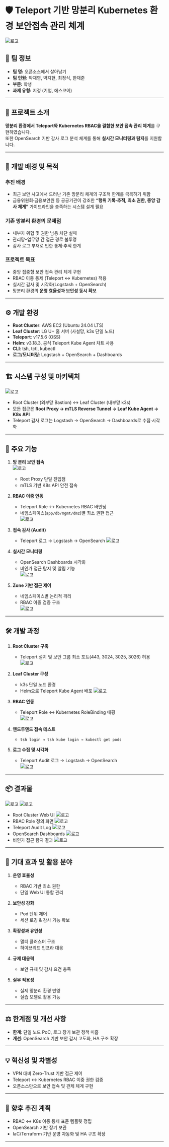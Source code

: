 # 🛡️ Teleport 기반 망분리 Kubernetes 환경 보안접속 관리 체계

![로고](../images/메인.png)

## 👥 팀 정보
- **팀 명:** 오픈소스에서 살아남기  
- **팀 인원:** 박재영, 박지현, 최정식, 한재준  
- **부문:** 학생  
- **과제 유형:** 지정 (기업, 에스코어)  

---

## 📌 프로젝트 소개

**망분리 환경에서 Teleport와 Kubernetes RBAC을 결합한 보안 접속 관리 체계**를 구현하였습니다.  
또한 OpenSearch 기반 감사 로그 분석 체계를 통해 **실시간 모니터링과 탐지**를 지원합니다.

---

## 🎯 개발 배경 및 목적

### 추진 배경
- 최근 보안 사고에서 드러난 기존 망분리 체계의 구조적 한계를 극복하기 위함  
- 금융위원회·금융보안원 등 공공기관이 강조한 **“행위 기록·추적, 최소 권한, 중앙 감사 체계”** 가이드라인을 충족하는 시스템 설계 필요  

### 기존 망분리 환경의 문제점
- 내부자 위협 및 권한 남용 차단 실패  
- 관리망–업무망 간 접근 경로 불투명  
- 감사 로그 부재로 인한 통제·추적 한계  

### 프로젝트 목표
- 중앙 집중형 보안 접속 관리 체계 구현  
- RBAC 이중 통제 (Teleport ↔ Kubernetes) 적용  
- 실시간 감사 및 시각화(Logstash + OpenSearch)  
- 망분리 환경의 **운영 효율성과 보안성 동시 확보**

---

## ⚙️ 개발 환경

- **Root Cluster**: AWS EC2 (Ubuntu 24.04 LTS)  
- **Leaf Cluster**: LG U+ 홈 서버 (사설망, k3s 단일 노드)  
- **Teleport**: v17.5.6 (OSS)  
- **Helm**: v3.18.3, 공식 Teleport Kube Agent 차트 사용  
- **CLI**: tsh, tctl, kubectl  
- **로그/모니터링**: Logstash + OpenSearch + Dashboards  

---

## 🏗️ 시스템 구성 및 아키텍처

![로고](../images/아키텍처.png)


- Root Cluster (외부망 Bastion) ↔ Leaf Cluster (내부망 k3s)  
- 모든 접근은 **Root Proxy → mTLS Reverse Tunnel → Leaf Kube Agent → K8s API**  
- Teleport 감사 로그는 Logstash → OpenSearch → Dashboards로 수집·시각화  

---

## 🔑 주요 기능

1. **망 분리 보안 접속**  
   ![로고](../images/auth_flow.png)
   - Root Proxy 단일 진입점  
   - mTLS 기반 K8s API 안전 접속  

2. **RBAC 이중 연동**  
   - Teleport Role ↔ Kubernetes RBAC 바인딩  
   - 네임스페이스(`app/db/mgmt/dmz`)별 최소 권한 접근  
   ![로고](../images/roleBinding.png)

3. **접속 감사 (Audit)**  
   - Teleport 로그 → Logstash → OpenSearch
   ![로고](../images/log_flow.png)

4. **실시간 모니터링**  
   - OpenSearch Dashboards 시각화  
   - 비인가 접근 탐지 및 알림 기능  
   ![로고](../images/DashBoard.png)

5. **Zone 기반 접근 제어**  
   - 네임스페이스별 논리적 격리  
   - RBAC 이중 검증 구조  
   ![로고](../images/namespace.png)

---

## 🛠️ 개발 과정

1. **Root Cluster 구축**  
   - Teleport 설치 및 보안 그룹 최소 포트(443, 3024, 3025, 3026) 허용  
   ![로고](../images/EC2_auth.png)

2. **Leaf Cluster 구성**  
   - k3s 단일 노드 환경  
   - Helm으로 Teleport Kube Agent 배포
    ![로고](../images/helmchart.png) 

3. **RBAC 연동**  
   - Teleport Role ↔ Kubernetes RoleBinding 매핑  
   ![로고](../images/role.png)

4. **엔드투엔드 접속 테스트**  
   - `tsh login → tsh kube login → kubectl get pods`  

5. **로그 수집 및 시각화**
   - Teleport Audit 로그 → Logstash → OpenSearch  
   ![로고](../images/logs.png)

---

## 📦 결과물

![로고](../images/auth_실패.png)
![로고](../images/alert.png)

- Root Cluster Web UI ![로고](../images/teleport_main.png)
- RBAC Role 정의 화면 ![로고](../images/RBAC.png)  
- Teleport Audit Log ![로고](../images/Audit.png)
- OpenSearch Dashboards  ![로고](../images/DashBoard.png)
- 비인가 접근 탐지 결과 ![로고](../images/alert.png)  

---

## 🌟 기대 효과 및 활용 분야

1. **운영 효율성**  
   - RBAC 기반 최소 권한  
   - 단일 Web UI 통합 관리  

2. **보안성 강화**  
   - Pod 단위 제어  
   - 세션 로깅 & 감사 기능 확보  

3. **확장성과 유연성**  
   - 멀티 클러스터 구조  
   - 하이브리드 인프라 대응  

4. **규제 대응력**  
   - 보안 규제 및 감사 요건 충족  

5. **실무 적용성**  
   - 실제 망분리 환경 반영  
   - 실습 모델로 활용 가능  

---

## ⚖️ 한계점 및 개선 사항
- **한계**: 단일 노드 PoC, 로그 장기 보관 정책 미흡  
- **개선**: OpenSearch 기반 보안 감시 고도화, HA 구조 확장  

---

## 💡 혁신성 및 차별성
- VPN 대비 Zero-Trust 기반 접근 제어  
- Teleport ↔ Kubernetes RBAC 이중 권한 검증  
- 오픈소스만으로 보안 접속 및 관제 체계 구현  

---

## 🔮 향후 추진 계획
- RBAC ↔ K8s 이중 통제 표준 템플릿 정립  
- OpenSearch 기반 장기 보관 
- IaC/Terraform 기반 운영 자동화 및 HA 구조 확장  

---
